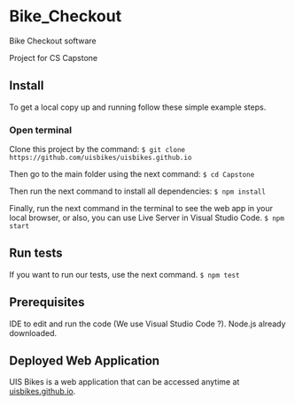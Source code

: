 # Bike_Checkout

Bike Checkout software

Project for CS Capstone

## Install
To get a local copy up and running follow these simple example steps.

### Open terminal
Clone this project by the command:
`$ git clone https://github.com/uisbikes/uisbikes.github.io`

Then go to the main folder using the next command:
`$ cd Capstone`

Then run the next command to install all dependencies:
`$ npm install`

Finally, run the next command in the terminal to see the web app in your local browser, or also, you can use Live Server in Visual Studio Code.
`$ npm start`

## Run tests
If you want to run our tests, use the next command.
`$ npm test`

## Prerequisites
IDE to edit and run the code (We use Visual Studio Code ?).
Node.js already downloaded.

## Deployed Web Application
UIS Bikes is a web application that can be accessed anytime at [uisbikes.github.io](http://uisbikes.github.io). 